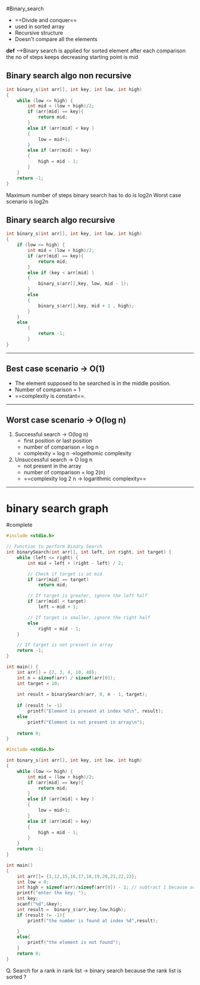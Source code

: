 #Binary_search

- ==Divide and conquer==
- used in sorted array
- Recursive structure 
- Doesn't compare all the elements 

**def** -->Binary search is applied for sorted element after each comparison the no of steps keeps decreasing starting point is mid

## Binary search algo non recursive
```c
int binary_s(int arr[], int key, int low, int high)
{
    while (low <= high) {
        int mid = (low + high)/2;
        if (arr[mid] == key){
            return mid;
        }
        else if (arr[mid] < key )
        {
            low = mid+1;
        }
        else if (arr[mid] > key)
        {
            high = mid - 1;
        }
    }
    return -1;
}
```



Maximum number of steps binary search has to do is log2n
Worst case scenario is log2n

## Binary search algo recursive

```c
int binary_s(int arr[], int key, int low, int high)
{
    if (low <= high) {
        int mid = (low + high)/2;
        if (arr[mid] == key){
            return mid;
        }
        else if (key < arr[mid] )
        {
            binary_s(arr[],key, low, mid - 1);
        }
        else 
        {
			binary_s(arr[],key, mid + 1 , high);
        }
    }
    else 
	    {
		    return -1;
		}
}
```

---
## **Best case scenario** -> O(1)

- The element supposed to be searched is in the middle position. 
- Number of comparison = 1
- ==complexity is constant==. 

---
## Worst case scenario -> O(log n) 

 1. Successful search -> O(log n)
      - first position or last position 
      - number of comparison = log n
      - complexity = log n ->logethomic complexity
2. Unsuccessful search -> O log n
     -  not present in the array 
     - number of comparison = log 2(n)
     - ==complexity log 2 n -> logarithmic complexity==

---
# binary search graph 
#complete

```c
#include <stdio.h>

// Function to perform Binary Search
int binarySearch(int arr[], int left, int right, int target) {
    while (left <= right) {
        int mid = left + (right - left) / 2;

        // Check if target is at mid
        if (arr[mid] == target)
            return mid;

        // If target is greater, ignore the left half
        if (arr[mid] < target)
            left = mid + 1;

        // If target is smaller, ignore the right half
        else
            right = mid - 1;
    }

    // If target is not present in array
    return -1;
}

int main() {
    int arr[] = {2, 3, 4, 10, 40};
    int n = sizeof(arr) / sizeof(arr[0]);
    int target = 10;
    
    int result = binarySearch(arr, 0, n - 1, target);
    
    if (result != -1)
        printf("Element is present at index %d\n", result);
    else
        printf("Element is not present in array\n");
    
    return 0;
}
```


```c
#include <stdio.h>

int binary_s(int arr[], int key, int low, int high)
{
    while (low <= high) {
        int mid = (low + high)/2;
        if (arr[mid] == key){
            return mid;
        }
        else if (arr[mid] < key )
        {
            low = mid+1;
        }
        else if (arr[mid] > key)
        {
            high = mid - 1;
        }
    }
    return -1;
}

int main()
{
    int arr[]= {1,12,15,16,17,18,19,20,21,22,23};
    int low = 0;
    int high = sizeof(arr)/sizeof(arr[0]) - 1; // subtract 1 because array indices start from 0
    printf("enter the key: ");
    int key;
    scanf("%d",&key);
    int result =  binary_s(arr,key,low,high);
    if (result != -1){
        printf("the number is found at index %d",result);

    }
    else{
        printf("the element is not found");
    }
    return 0;
}
```

Q. Search for a rank in rank list -> binary search because the rank list is sorted ? 